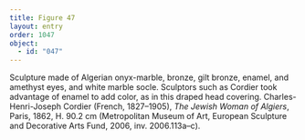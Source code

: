 ```yaml
---
title: Figure 47
layout: entry
order: 1047
object:
  - id: "047"
---
```


Sculpture made of Algerian onyx-marble, bronze, gilt bronze, enamel, and amethyst eyes, and white marble socle. Sculptors such as Cordier took advantage of enamel to add color, as in this draped head covering. Charles-Henri-Joseph Cordier (French, 1827–1905), *The Jewish Woman of Algiers*, Paris, 1862, H. 90.2 cm (Metropolitan Museum of Art, European Sculpture and Decorative Arts Fund, 2006, inv. 2006.113a–c).
